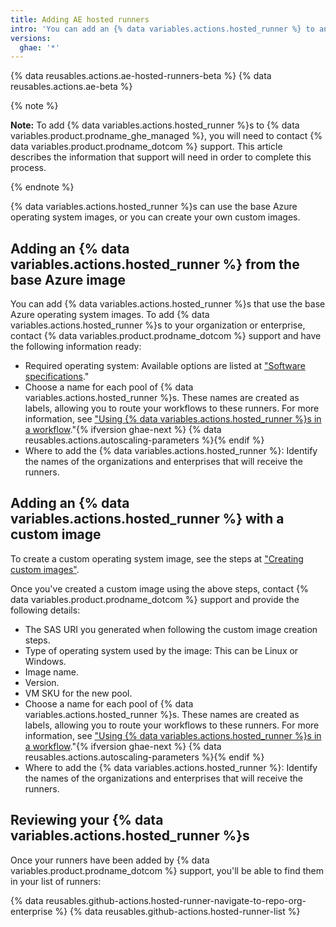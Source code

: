 ```yaml
---
title: Adding AE hosted runners
intro: 'You can add an {% data variables.actions.hosted_runner %} to an organization or an enterprise.'
versions:
  ghae: '*'
---
```


{% data reusables.actions.ae-hosted-runners-beta %}
{% data reusables.actions.ae-beta %}

{% note %}

**Note:** To add {% data variables.actions.hosted_runner %}s to {% data variables.product.prodname_ghe_managed %}, you will need to contact {% data variables.product.prodname_dotcom %} support. This article describes the information that support will need in order to complete this process.

{% endnote %}

{% data variables.actions.hosted_runner %}s can use the base Azure operating system images, or you can create your own custom images.

## Adding an {% data variables.actions.hosted_runner %} from the base Azure image

You can add {% data variables.actions.hosted_runner %}s that use the base Azure operating system images.
To add {% data variables.actions.hosted_runner %}s to your organization or enterprise, contact {% data variables.product.prodname_dotcom %} support and have the following information ready:
 - Required operating system: Available options are listed at ["Software specifications](/actions/using-github-hosted-runners/about-ae-hosted-runners#software-specifications)."
 - Choose a name for each pool of {% data variables.actions.hosted_runner %}s. These names are created as labels, allowing you to route your workflows to these runners. For more information, see ["Using {% data variables.actions.hosted_runner %}s in a workflow](/actions/using-github-hosted-runners/using-ae-hosted-runners-in-a-workflow)."{% ifversion ghae-next %}
{% data reusables.actions.autoscaling-parameters %}{% endif %}
 - Where to add the {% data variables.actions.hosted_runner %}: Identify the names of the organizations and enterprises that will receive the runners.

## Adding an {% data variables.actions.hosted_runner %} with a custom image

To create a custom operating system image, see the steps at ["Creating custom images"](/actions/using-github-hosted-runners/creating-custom-images).

Once you've created a custom image using the above steps, contact {% data variables.product.prodname_dotcom %} support and provide the following details:

  - The SAS URI you generated when following the custom image creation steps.
  - Type of operating system used by the image: This can be Linux or Windows.
  - Image name.
  - Version.
  - VM SKU for the new pool.
  - Choose a name for each pool of {% data variables.actions.hosted_runner %}s. These names are created as labels, allowing you to route your workflows to these runners. For more information, see ["Using {% data variables.actions.hosted_runner %}s in a workflow](/actions/using-github-hosted-runners/using-ae-hosted-runners-in-a-workflow)."{% ifversion ghae-next %}
{% data reusables.actions.autoscaling-parameters %}{% endif %}
  - Where to add the {% data variables.actions.hosted_runner %}: Identify the names of the organizations and enterprises that will receive the runners.

## Reviewing your {% data variables.actions.hosted_runner %}s

Once your runners have been added by {% data variables.product.prodname_dotcom %} support, you'll be able to find them in your list of runners:

{% data reusables.github-actions.hosted-runner-navigate-to-repo-org-enterprise %}
{% data reusables.github-actions.hosted-runner-list %}
